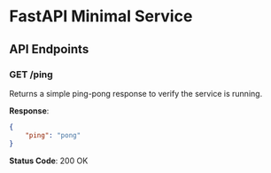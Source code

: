 # FastAPI Minimal Service

## API Endpoints

### GET /ping
Returns a simple ping-pong response to verify the service is running.

**Response**:
```json
{
    "ping": "pong"
}
```

**Status Code**: 200 OK